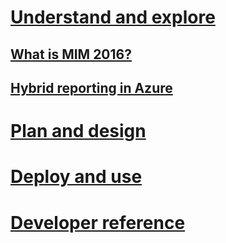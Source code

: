 # [Understand and explore](microsoft-identity-manager-2016.md)
## [What is MIM 2016?](microsoft-identity-manager-2016.md)
## [Hybrid reporting in Azure](identity-manager-hybrid-reporting-azure.md)
# [Plan and design](/microsoft-identity-manager/plan-design/microsoft-identity-manager-2016-supported-platforms)
# [Deploy and use](/microsoft-identity-manager/deploy-use/microsoft-identity-manager-deploy)
# [Developer reference](/microsoft-identity-manager/reference/microsoft-identity-manager-2016-developer-reference)

